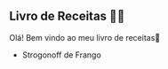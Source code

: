 ## Livro de Receitas :woman_cook:

Olá! Bem vindo ao meu livro de receitas:wave:

- Strogonoff de Frango